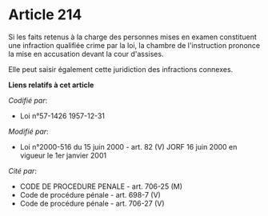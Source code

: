 # Article 214

Si les faits retenus à la charge des personnes mises en examen constituent une infraction qualifiée crime par la loi, la
chambre de l'instruction prononce la mise en accusation devant la cour d'assises.

Elle peut saisir également cette juridiction des infractions connexes.

**Liens relatifs à cet article**

_Codifié par_:

  - Loi n°57-1426 1957-12-31

_Modifié par_:

  - Loi n°2000-516 du 15 juin 2000 - art. 82 (V) JORF 16 juin 2000 en vigueur le 1er janvier 2001

_Cité par_:

  - CODE DE PROCEDURE PENALE - art. 706-25 (M)
  - Code de procédure pénale - art. 698-7 (V)
  - Code de procédure pénale - art. 706-27 (V)
